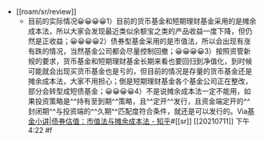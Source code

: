 - [[roam/sr/review]]
    - 目前的实际情况😀😀😀😀1）目前的货币基金和短期理财基金采用的是摊余成本法，所以大家会发现最近类似余额宝之类的产品收益一度下降，但仍然是正收益；😀😀😀😀2）债券型基金采用的是市值法，所以会出现有涨有跌的情况，当然基金公司都会尽量控制回撤；😀😀😀😀3）按照资管新规的要求，货币基金和短期理财基金长期来看也要回归到净值化，到时候可能就会出现买货币基金也是亏的，但目前的情况是存量的货币基金还是摊余成本法，大家不用担心；倒是短期理财基金各个基金公司正在整改，部分会转型成短债基金；😀😀😀😀4）不是说摊余成本法一定不能用，如果投资策略是^^持有至到期^^策略，且^^定开^^发行，且资金端定开的^^封闭期^^与投资端的^^久期^^匹配度符合条件，就还是可以发行的。Via[基金小讲|债券估值：市值法与摊余成本法 - 知乎](https://zhuanlan.zhihu.com/p/75447900)#[[sr]] [[20210711]] 下午4:22 #f
